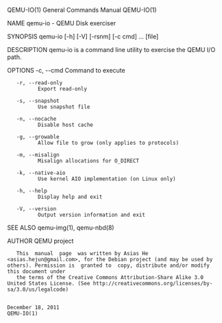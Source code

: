 QEMU-IO(1)                                                                                 General Commands Manual                                                                                 QEMU-IO(1)

NAME
       qemu-io - QEMU Disk exerciser

SYNOPSIS
       qemu-io [-h] [-V] [-rsnm] [-c cmd] ... [file]

DESCRIPTION
       qemu-io is a command line utility to exercise the QEMU I/O path.

OPTIONS
       -c, --cmd <cmd>
              Command to execute

       -r, --read-only
              Export read-only

       -s, --snapshot
              Use snapshot file

       -n, --nocache
              Disable host cache

       -g, --growable
              Allow file to grow (only applies to protocols)

       -m, --misalign
              Misalign allocations for O_DIRECT

       -k, --native-aio
              Use kernel AIO implementation (on Linux only)

       -h, --help
              Display help and exit

       -V, --version
              Output version information and exit

SEE ALSO
       qemu-img(1), qemu-nbd(8)

AUTHOR
       QEMU project

       This  manual  page  was written by Asias He <asias.hejun@gmail.com>, for the Debian project (and may be used by others). Permission is  granted to  copy, distribute and/or modify this document under
       the terms of the Creative Commons Attribution-Share Alike 3.0 United States License. (See http://creativecommons.org/licenses/by-sa/3.0/us/legalcode)

                                                                                              December 18, 2011                                                                                    QEMU-IO(1)
